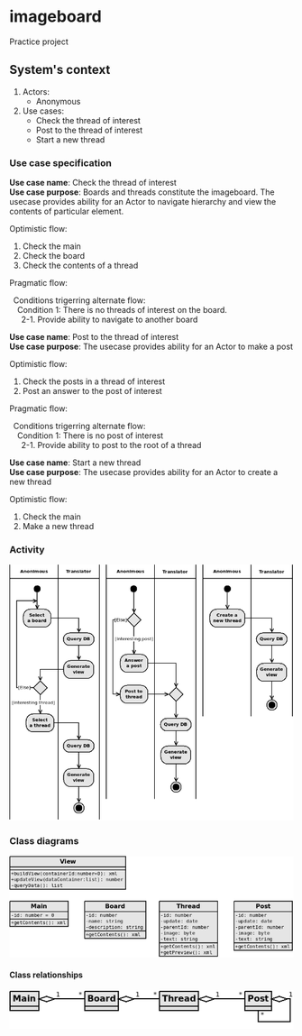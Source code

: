 # imageboard

Practice project


## System's context

1. Actors:
   - Anonymous
1. Use cases:
   - Check the thread of interest
   - Post to the thread of interest
   - Start a new thread


### Use case specification

__Use case name__: Check the thread of interest\
__Use case purpose__: Boards and threads constitute the imageboard. The usecase provides ability for an Actor to navigate hierarchy and view the contents of particular element.

Optimistic flow:

1. Check the main
1. Check the board
1. Check the contents of a thread

Pragmatic flow:

&ensp;Conditions trigerring alternate flow:\
&emsp;Condition 1: There is no threads of interest on the board.\
&emsp;&ensp;2-1. Provide ability to navigate to another board

__Use case name__: Post to the thread of interest\
__Use case purpose__: The usecase provides ability for an Actor to make a post

Optimistic flow:

1. Check the posts in a thread of interest
1. Post an answer to the post of interest

Pragmatic flow:

&ensp;Conditions trigerring alternate flow:\
&emsp;Condition 1: There is no post of interest\
&emsp;&ensp;2-1. Provide ability to post to the root of a thread

__Use case name__: Start a new thread\
__Use case purpose__: The usecase provides ability for an Actor to create a new thread

Optimistic flow:

1. Check the main
1. Make a new thread

### Activity

![activity diagram](./files/actions.png "Activity diagram")

### Class diagrams

![class list](./files/classes.png "Basic classes")

#### Class relationships

![class relationships](./files/classes_rl.png "Basic class relationships")
